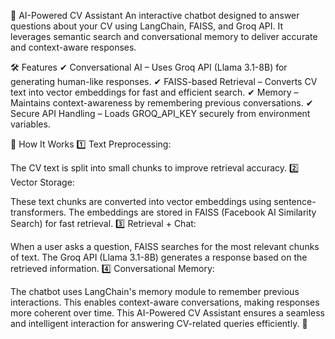 🚀 AI-Powered CV Assistant
An interactive chatbot designed to answer questions about your CV using LangChain, FAISS, and Groq API. It leverages semantic search and conversational memory to deliver accurate and context-aware responses.

🛠️ Features
✔ Conversational AI – Uses Groq API (Llama 3.1-8B) for generating human-like responses.
✔ FAISS-based Retrieval – Converts CV text into vector embeddings for fast and efficient search.
✔ Memory – Maintains context-awareness by remembering previous conversations.
✔ Secure API Handling – Loads GROQ_API_KEY securely from environment variables.


📌 How It Works
1️⃣ Text Preprocessing:

The CV text is split into small chunks to improve retrieval accuracy.
2️⃣ Vector Storage:

These text chunks are converted into vector embeddings using sentence-transformers.
The embeddings are stored in FAISS (Facebook AI Similarity Search) for fast retrieval.
3️⃣ Retrieval + Chat:

When a user asks a question, FAISS searches for the most relevant chunks of text.
The Groq API (Llama 3.1-8B) generates a response based on the retrieved information.
4️⃣ Conversational Memory:

The chatbot uses LangChain's memory module to remember previous interactions.
This enables context-aware conversations, making responses more coherent over time.
This AI-Powered CV Assistant ensures a seamless and intelligent interaction for answering CV-related queries efficiently. 🚀





